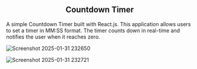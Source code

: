 <h2><center>Countdown Timer</center></h2>
A simple Countdown Timer built with React.js. This application allows users to set a timer in MM:SS format. The timer counts down in real-time and notifies the user when it reaches zero.

![Screenshot 2025-01-31 232650](https://github.com/user-attachments/assets/fedc8d5f-e4cd-492f-92d9-4656427630de)

![Screenshot 2025-01-31 232721](https://github.com/user-attachments/assets/ff34db2d-6385-4f5f-8b54-45e787295025)
